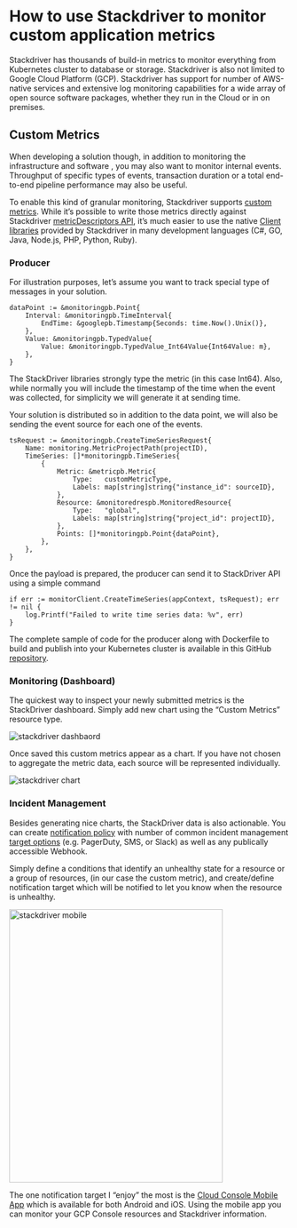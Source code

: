 # How to use Stackdriver to monitor custom application metrics
Stackdriver has thousands of build-in metrics to monitor everything from Kubernetes cluster to database or storage. Stackdriver is also not limited to Google Cloud Platform (GCP). Stackdriver has  support for number of AWS-native services and  extensive log monitoring capabilities for a wide array of open source software packages, whether they run in the Cloud or in on premises. 

## Custom Metrics
When developing a solution though, in addition to monitoring the infrastructure and software , you may also want to monitor internal events. Throughput of specific types of events, transaction duration or a total end-to-end pipeline performance may also be useful.

To enable this kind of granular monitoring, Stackdriver supports [custom metrics](https://cloud.google.com/monitoring/custom-metrics/creating-metrics). While it’s possible to write those metrics directly against Stackdriver [metricDescriptors API](https://cloud.google.com/monitoring/api/ref_v3/rest/v3/projects.metricDescriptors), it’s much easier to use the native [Client libraries](https://cloud.google.com/logging/docs/reference/libraries) provided by Stackdriver in many development languages (C#, GO, Java, Node.js, PHP, Python, Ruby).

### Producer
For illustration purposes, let’s assume you want to track special type of messages in your solution. 

```
dataPoint := &monitoringpb.Point{
	Interval: &monitoringpb.TimeInterval{
		EndTime: &googlepb.Timestamp{Seconds: time.Now().Unix()},
	},
	Value: &monitoringpb.TypedValue{
		Value: &monitoringpb.TypedValue_Int64Value{Int64Value: m},
	},
}
```

The StackDriver libraries strongly type the metric (in this case Int64). Also, while normally you will include the timestamp of the time when the event was collected, for simplicity we will generate it at sending time.

Your solution is distributed so in addition to the data point, we will also be sending the event source for each one of the events. 

```
tsRequest := &monitoringpb.CreateTimeSeriesRequest{
	Name: monitoring.MetricProjectPath(projectID),
	TimeSeries: []*monitoringpb.TimeSeries{
		{
			Metric: &metricpb.Metric{
				Type:   customMetricType,
				Labels: map[string]string{"instance_id": sourceID},
			},
			Resource: &monitoredrespb.MonitoredResource{
				Type:   "global",
				Labels: map[string]string{"project_id": projectID},
			},
			Points: []*monitoringpb.Point{dataPoint},
		},
	},
}
```

Once the payload is prepared, the producer can send it to StackDriver API using a simple command

```
if err := monitorClient.CreateTimeSeries(appContext, tsRequest); err != nil {
	log.Printf("Failed to write time series data: %v", err)
}
```

The complete sample of code for the producer along with Dockerfile to build and publish into your Kubernetes cluster  is available in this GitHub [repository](https://github.com/mchmarny/custom-metrics). 

### Monitoring (Dashboard)
The quickest way to inspect your newly submitted metrics is the StackDriver dashboard. Simply add new chart using the “Custom Metrics” resource type.

![stackdriver dashbaord](/../master/images/mon-dash.png?raw=true "stackdriver dashbaord")

Once saved this custom metrics appear as a chart. If you have not chosen to aggregate the metric data, each source will be represented individually. 

![stackdriver chart](/../master/images/mon-dash2.png?raw=true "stackdriver chart")

### Incident Management 
Besides generating nice charts, the StackDriver data is also actionable. You can create [notification policy](https://cloud.google.com/monitoring/alerts/) with number of common incident management [target options](https://cloud.google.com/monitoring/support/notification-options) (e.g. PagerDuty, SMS, or Slack) as well as any publically accessible Webhook. 

Simply define a conditions that identify an unhealthy state for a resource or a group of resources, (in our case the custom metric), and create/define notification target which will be notified to let you know when the resource is unhealthy.

<img src="/../master/images/mobile.png?raw=true" width="385" height="492" alt="stackdriver mobile">

The one notification target I “enjoy” the most is the [Cloud Console Mobile App](https://cloud.google.com/console-app/) which is available for both Android and iOS. Using the mobile app you can monitor your GCP Console resources and Stackdriver information. 




